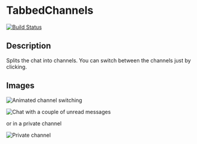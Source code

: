 # TabbedChannels

[![Build Status](https://travis-ci.org/frost-byte/TabChannelsX.svg?branch=master)](https://travis-ci.org/frost-byte/TabChannelsX)

## Description

Splits the chat into channels. You can switch between the channels just by clicking.

## Images

![Animated channel switching](http://i.imgur.com/jTbYVfB.gif)

![Chat with a couple of unread messages](http://i.imgur.com/z8dztAk.png)

or in a private channel

![Private channel](http://i.imgur.com/3Xoszh9.png)